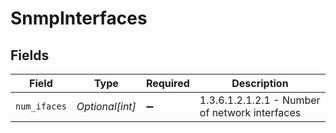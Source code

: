 # SnmpInterfaces


## Fields

| Field                                          | Type                                           | Required                                       | Description                                    |
| ---------------------------------------------- | ---------------------------------------------- | ---------------------------------------------- | ---------------------------------------------- |
| `num_ifaces`                                   | *Optional[int]*                                | :heavy_minus_sign:                             | 1.3.6.1.2.1.2.1 - Number of network interfaces |